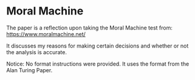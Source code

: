 # Moral Machine

The paper is a reflection upon taking the Moral Machine test from: https://www.moralmachine.net/

It discusses my reasons for making certain decisions and whether or not the analysis is accurate. 

Notice:
No format instructions were provided. It uses the format from the Alan Turing Paper. 